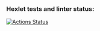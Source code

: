 ### Hexlet tests and linter status:
[![Actions Status](https://github.com/frizus/rails-project-64/actions/workflows/hexlet-check.yml/badge.svg)](https://github.com/frizus/rails-project-64/actions)